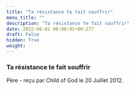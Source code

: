 ```yaml
---
title: "Ta résistance te fait souffrir"
menu_title: ""
description: "Ta résistance te fait souffrir"
date: 2022-06-01 06:00:01+00:277
draft: False
hidden: True
weight:
---
```

### Ta résistance te fait souffrir

Père - reçu par Child of God le 20 Juillet 2012.




